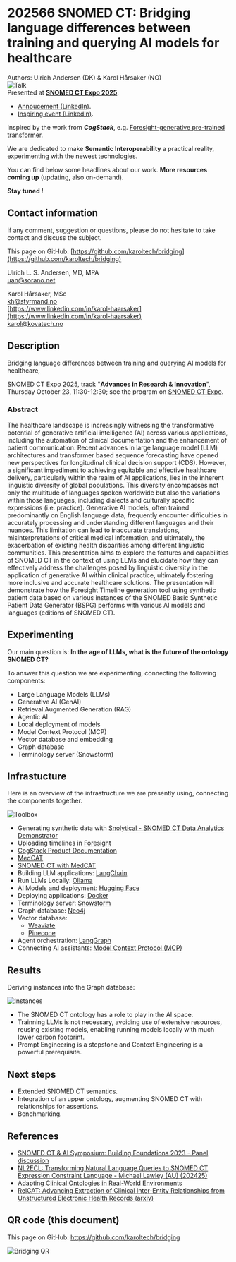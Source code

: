 # 202566 SNOMED CT: Bridging language differences between training and querying AI models for healthcare
Authors: Ulrich Andersen (DK) & Karol Hårsaker (NO)  
![Talk](img/202566.png)  
Presented at **[SNOMED CT Expo 2025](https://www.snomed.org/snomedct-expo)**:    
 - [Annoucement (LinkedIn)](https://www.linkedin.com/posts/karol-haarsaker_glad-to-announce-that-ulrich-and-me-are-soon-activity-7383744474075533312-U9TE?utm_source=share&utm_medium=member_desktop&rcm=ACoAABO8_pwBxrQpts7ouQOxl1sjKiyspCKYTac).
 - [Inspiring event (LinkedIn)](https://www.linkedin.com/posts/karol-haarsaker_github-karoltechbridging-activity-7388550072902430720-wMeN?utm_source=share&utm_medium=member_desktop&rcm=ACoAABO8_pwBxrQpts7ouQOxl1sjKiyspCKYTac).
  
Inspired by the work from ***CogStack***, e.g. [Foresight-generative pre-trained transformer](https://youtu.be/O3LU2ZX0ziM?si=ldROGokUhMiF_vjk).  

We are dedicated to make **Semantic Interoperability** a practical reality, experimenting with the newest technologies.  
  
You can find below some headlines about our work. **More resources coming up** (updating, also on-demand).  

**Stay tuned !**  

## Contact information
If any comment, suggestion or questions, please do not hesitate to take contact and discuss the subject.  

This page on GitHub: [https://github.com/karoltech/bridging](https://github.com/karoltech/bridging)  

Ulrich L. S. Andersen, MD, MPA  
[uan@sorano.net](mailto:uan@sorano.net)  

Karol Hårsaker, MSc  
[kh@styrmand.no](mailto:kh@styrmand.no)   
[https://www.linkedin.com/in/karol-haarsaker](https://www.linkedin.com/in/karol-haarsaker)  
[karol@kovatech.no](mailto:karol@kovatech.no)  


## Description 

Bridging language differences between training and querying AI models for healthcare, 

SNOMED CT Expo 2025, track "**Advances in Research & Innovation**", Thursday October 23, 11:30-12:30; see the program on [SNOMED CT Expo](https://lnkd.in/dszmKMFu). 


### Abstract

The healthcare landscape is increasingly witnessing the transformative potential of generative artificial intelligence (AI) across various applications, including the automation of clinical documentation and the enhancement of patient communication. Recent advances in large language model (LLM) architectures and transformer based sequence forecasting have opened new perspectives for longitudinal clinical decision support (CDS). However, a significant impediment to achieving equitable and effective healthcare delivery, particularly within the realm of AI applications, lies in the inherent linguistic diversity of global populations. This diversity encompasses not only the multitude of languages spoken worldwide but also the variations within those languages, including dialects and culturally specific expressions (i.e. practice). Generative AI models, often trained predominantly on English language data, frequently encounter difficulties in accurately processing and understanding different languages and their nuances. This limitation can lead to inaccurate translations, misinterpretations of critical medical information, and ultimately, the exacerbation of existing health disparities among different linguistic communities. This presentation aims to explore the features and capabilities of SNOMED CT in the context of using LLMs and elucidate how they can effectively address the challenges posed by linguistic diversity in the application of generative AI within clinical practice, ultimately fostering more inclusive and accurate healthcare solutions. The presentation will demonstrate how the Foresight Timeline generation tool using synthetic patient data based on various instances of the SNOMED Basic Synthetic Patient Data Generator (BSPG) performs with various AI models and languages (editions of SNOMED CT).

## Experimenting  

Our main question is: **In the age of LLMs, what is the future of the ontology SNOMED CT?**

To answer this question we are experimenting, connecting the following components: 

- Large Language Models (LLMs)
- Generative AI (GenAI)
- Retrieval Augmented Generation (RAG)
- Agentic AI
- Local deployment of models
- Model Context Protocol (MCP)
- Vector database and embedding
- Graph database
- Terminology server (Snowstorm)

## Infrastucture 
Here is an overview of the infrastructure we are presently using, connecting the components together.  

![Toolbox](img/toolbox.png)  


- Generating synthetic data with [Snolytical - SNOMED CT Data Analytics Demonstrator](https://github.com/IHTSDO/health-data-analytics)  
- Uploading timelines in [Foresight](https://foresight.sites.er.kcl.ac.uk/)  
- [CogStack Product Documentation](https://cogstack.atlassian.net/wiki/spaces/COGDOC/pages/2406875137/CogStack+Product+Documentation)  
- [MedCAT](https://github.com/CogStack/MedCAT)  
- [SNOMED CT with MedCAT](https://htmlpreview.github.io/?https://github.com/CogStack/MedCATtutorials/blob/main/notebooks/specialised/Preprocessing_SNOMED_CT.html)  
- Building LLM applications: [LangChain](https://docs.langchain.com/oss/python/langchain/overview)  
- Run LLMs Locally: [Ollama](https://ollama.com/)  
- AI Models and deployment: [Hugging Face](https://huggingface.co/)  
- Deploying applications: [Docker](https://docs.docker.com/)  
- Terminology server: [Snowstorm]()  
- Graph database: [Neo4j](https://neo4j.com/docs/getting-started/data-modeling/tutorial-data-modeling/)  
- Vector database:  
    - [Weaviate](https://docs.weaviate.io/weaviate)  
    - [Pinecone](https://www.pinecone.io/)  
- Agent orchestration: [LangGraph](https://langchain-ai.github.io/langgraph/guides/)  
- Connecting AI assistants: [Model Context Protocol (MCP)](https://www.anthropic.com/news/model-context-protocol)  

## Results 

Deriving instances into the Graph database:   

![Instances](img/instances.png)
  
- The SNOMED CT ontology has a role to play in the AI space. 
- Trainning LLMs is not necessary, avoiding use of extensive resources, reusing existing models, enabling running models locally with much lower carbon footprint. 
- Prompt Engineering is a stepstone and Context Engineering is a powerful prerequisite. 

## Next steps 

- Extended SNOMED CT semantics. 
- Integration of an upper ontology, augmenting SNOMED CT with relationships for assertions. 
- Benchmarking. 

## References

- [SNOMED CT & AI Symposium: Building Foundations 2023 - Panel discussion](https://youtu.be/tYY5qBDP2o8?list=PLyEMmgWz-ul0drEs48nHaklNq2U8ZqtLP&t=2771)  
- [NL2ECL: Transforming Natural Language Queries to SNOMED CT Expression Constraint Language - Michael Lawley (AU) (202425)](https://www.youtube.com/watch?v=UXgow0VYSp8)  
- [Adapting Clinical Ontologies in Real-World Environments](https://pubmed.ncbi.nlm.nih.gov/20390048/)  
- [RelCAT: Advancing Extraction of Clinical Inter-Entity Relationships from Unstructured Electronic Health Records (arxiv)](https://arxiv.org/abs/2501.16077)  


## QR code (this document)

This page on GitHub: https://github.com/karoltech/bridging  
  
![Bridging QR](img/qr_bridging.png)  
